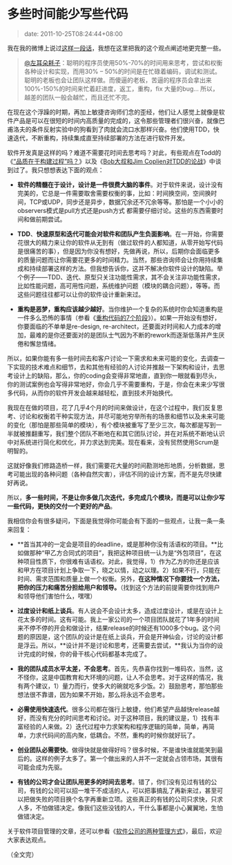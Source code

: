 # 多些时间能少写些代码
>date: 2011-10-25T08:24:44+08:00


我在我的微博上说过[这样一段话](http://weibo.com/1401880315/xmYMteUWT)，我想在这里把我的这个观点阐述地更完整一些。



> [@左耳朵耗子](http://weibo.com/haoel)：聪明的程序员使用50%-70%的时间用来思考，尝试和权衡各种设计和实现，而用30% – 50%的时间是在忙碌着编码，调试和测试。聪明的老板也会让团队这样做。而傻逼的老板，苦逼的程序员会拿出来100%-150%的时间来忙着赶进度，返工，重构，fix 大量的bug… 所以， 越差的团队一般会越忙，而且还忙不完。
> 
> 


在现在这个浮躁的时期，再加上敏捷咨询师们念的歪经，他们让人感觉上就像是软件产品是可以在很短的时间内高质量的完成的，这令那些管理者们很兴奋，就像巴甫洛夫的条件反射实验中的狗看到了肉就会流口水那样兴奋。他们使用TDD，快速迭代，不断重构，持续集成直至持续部署的方法在进行软件开发。


软件开发真是这样的吗？难道不需要花时间去思考吗？对此，有些观点在Todd的《[“品质在于构建过程”吗？](https://coolshell.cn/articles/5625.html "“品质在于构建过程”吗？")》以及《[Bob大叔和Jim Coplien对TDD的论战](https://coolshell.cn/articles/4891.html "Bob大叔和Jim Coplien对TDD的论战")》中谈到过了。我只想想表达下面的观点：


* **软件的精髓在于设计，设计是一件很费大脑的事件**。对于软件来说，设计没有完美的，它总是一件需要取舍需要权衡的事，比如：时间换空间，空间换时间，TCP或UDP，同步还是异步，数据冗余还不冗余等等。那怕是一个小小的observers模式是pull方式还是push方式 都需要仔细讨论。这些的东西需要时间和做前期尝试。


* **TDD**、**快速原型和迭代可能会对软件和团队产生负面影响**。在一开始，你需要花很大的精力来让你的软件从无到有（做过软件的人都知道，从零开始写代码是很痛苦的事），但是因为你没有想好，先做再说，所以，后期你会面临更多的质量问题而让你需要花更多的时间精力。当然，那些咨询师会让你用持续集成和持续部署这样的方法。但我想告诉你，这并不解决你软件设计的缺陷。举个例子——TDD、迭代、原型只关注功能性需求，其不会关注非功能性需求，比如性能问题，高可用性问题，系统维护问题（模块的耦合问题），等等。而这些问题往往都可以让你的软件设计重新来过。


* **重构是恶梦，重构应该越少越好**。当你维护一个复杂的系统时你会知道重构是一件多么恐怖的事情（参看《[重构代码的7个阶段](https://coolshell.cn/articles/5201.html "重构代码的7个阶段")》）。如果一开始没有想好，你要面临的不单单是re-design, re-architect，还要面对时间和人力成本的增加，最难的是你还要面对的是团队士气因为不断的rework而逐渐低落并产生厌倦和懈怠情绪。



所以，如果你能有多一些时间去和客户讨论一下需求和未来可能的变化，去调查一下实现的技术难点和细节，去和其他有经验的人讨论并推敲一下架构和设计，去思考设计上的缺陷，那么，你的coding会变得非常地直，直到你一眼就看到尽头，你的测试案例也会写得非常地好，你会几乎不需要重构，于是，你会在未来少写很多代码，从而你的软件开发会越来越轻松，直到技术开始换代。


我现在在做的项目，花了几乎4个月的时间来做设计，在这个过程中，我们反复思考、讨论和权衡若干种实现方法，并尽可能地穷举所有的场景和细节以及未来可能的变化（那怕是那些简单的模块），有个模块被重写了至少三次，每次都是写到一半就被推翻重写，我们整个团队不断地在和其它团队讨论，并在对系统不断地认识中对系统进行简化和优化，并力求达到完美。现在看来，没有贸然使用Scrum是明智的。


这就好像我们修路造桥一样，我们需要花大量的时间勘测地形地质，分析数据，思考可能出现的各种问题（各种自然灾害），评估不同的设计方案，而不是先尽快建好再说。


所以，**多一些时间，不是让你多做几次迭代，多完成几个模块，而是可以让你少写一些代码，更快的交付一个更好的产品**。


我相信你会有很多疑问，下面是我觉得你可能会有下面的一些观点，让我一条一条来回复：


* **首当其冲的一定会是项目的deadline，或是那种你没有活语权的项目。**比如做那种“甲乙方合同式的项目”，我把这种项目统一认为是“外包项目”，在这种项目性质下，你很难有话语权。对此，我觉得，1）作为乙方的你还是应该和甲方在项目计划上争取一下，晓之以情，动之以理。2）如果不行，只能在时间、需求范围和质量上做一个权衡。另外，**在这种情况下你要找一个方法，把你的压力和痛苦分担给用户和领导。**（找到这个方法的前提需要你找到用户和领导他们害怕什么，嘿嘿）


* **过度设计和纸上谈兵**。有人说会不会设计太多，造成过度设计，或是在设计上花太多的时间。这有可能。我上一家公司的一个项目团队就花了1年多的时间来不停不停的开会和做设计，结果release的时候还有1000多个bug。这个问题的原因是，这个团队的设计是在纸上谈兵，开会是开神仙会，讨论的设计都是浮云。所以，**设计并不是讨论和思考，还需要去尝试，**我认为当你的设计完成的时候，你的骨干核心代码都基本完成了。


* **我的团队成员水平太差，不会思考**。首先，先恭喜你找到一堆码农，当然，这不怪你，这是中国教育和大环境的问题，让人不会思考。对于这样的情况，我有两个建议，1）量力而行，使多大的碗就吃多少饭。2）鼓励思考，那怕那些想法很不靠谱，因为如果不开始，那么将永远不会思考。


* **必需使用快速迭代**。很多公司都在强行上敏捷，他们希望产品越快release越好，而没有充分的时间思考和讨论。对于这种项目，我的建议是，1）找有丰富经验的人来做。2）迭代过程中力求架构和程序逻辑的简单，简单，再简单，力求代码间的高内聚，低耦合。不然，重构的时候你就好玩了。


* **创业团队必需要快**。做得快就是做得好吗？很多时候，不是谁快谁就能笑到最后的。这样的例子太多了。第一个做出来的人并不一定就会占领市场，其很有可能会成为先驱。


* **有钱的公司才会让团队用更多的时间去思考**。错了，你们没有见过有钱的公司，有钱的公司可以招一堆干不成活的人，可以把事搞乱了再新来过，甚至可以把做失败的项目换个名字再重新立项。这些真正的有钱的公司只求快，只求人多，不怕做错决定。像我们这些没钱的人，干什么事都是小心翼翼地，生怕做错决定。


关于软件项目管理的文章，还可以参看《[软件公司的两种管理方式](https://coolshell.cn/articles/4951.html "软件公司的两种管理方式")》，最后，欢迎大家表达观点。


（全文完）


